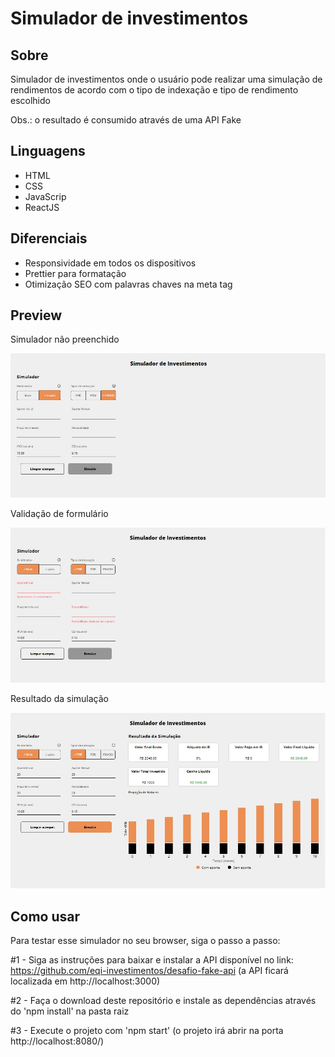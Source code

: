 # Simulador de investimentos

## Sobre

Simulador de investimentos onde o usuário pode realizar uma simulação de rendimentos de acordo com o tipo de indexação e tipo de rendimento escolhido

Obs.: o resultado é consumido através de uma API Fake

## Linguagens

- HTML
- CSS
- JavaScrip
- ReactJS

## Diferenciais

- Responsividade em todos os dispositivos
- Prettier para formatação
- Otimização SEO com palavras chaves na meta tag

## Preview
Simulador não preenchido
<p align='center'>
    <img alt='simulador nao preenchido' src='./preview/simulador-vazio.jpg'/>
</p>

Validação de formulário
<p align='center'>
    <img alt='simulador nao preenchido' src='./preview/simulador-validacao.jpg'/>
</p>

Resultado da simulação
<p align='center'>
    <img alt='simulador nao preenchido' src='./preview/simulador-resultado.jpg'/>
</p>

## Como usar

Para testar esse simulador no seu browser, siga o passo a passo:

#1 - Siga as instruções para baixar e instalar a API disponível no link: https://github.com/eqi-investimentos/desafio-fake-api (a API ficará localizada em http://localhost:3000)

#2 - Faça o download deste repositório e instale as dependências através do 'npm install' na pasta raiz

#3 - Execute o projeto  com 'npm start' (o projeto irá abrir na porta http://localhost:8080/)